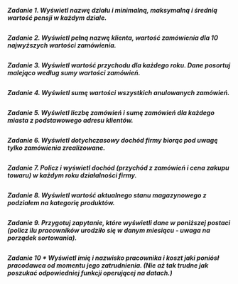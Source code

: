 ***Zadanie 1. Wyświetl nazwę działu i minimalną, maksymalną i średnią wartość pensji w każdym dziale.***
```sql
```

***Zadanie 2. Wyświetl pełną nazwę klienta, wartość zamówienia dla 10 najwyższych wartości zamówienia.***
```sql
```

***Zadanie 3. Wyświetl wartość przychodu dla każdego roku. Dane posortuj malejąco według sumy wartości zamówień.***
```sql
```

***Zadanie 4. Wyświetl sumę wartości wszystkich anulowanych zamówień.***
```sql
```

***Zadanie 5. Wyświetl liczbę zamówień i sumę zamówień dla każdego miasta z podstawowego adresu klientów.***
```sql
```

***Zadanie 6. Wyświetl dotychczasowy dochód firmy biorąc pod uwagę tylko zamówienia zrealizowane.***
```sql
```

***Zadanie 7. Policz i wyświetl dochód (przychód z zamówień i cena zakupu towaru) w każdym roku działalności firmy.***
```sql
```

***Zadanie 8. Wyświetl wartość aktualnego stanu magazynowego z podziałem na kategorię produktów.***
```sql
```

***Zadanie 9. Przygotuj zapytanie, które wyświetli dane w poniższej postaci (policz ilu pracowników urodziło się w danym miesiącu - uwaga na porządek sortowania).***
```sql
```

***Zadanie 10 * Wyświetl imię i nazwisko pracownika i koszt jaki poniósł pracodawca od momentu jego zatrudnienia.
(Nie aż tak trudne jak poszukać odpowiedniej funkcji operującej na datach.)***
```sql
```
